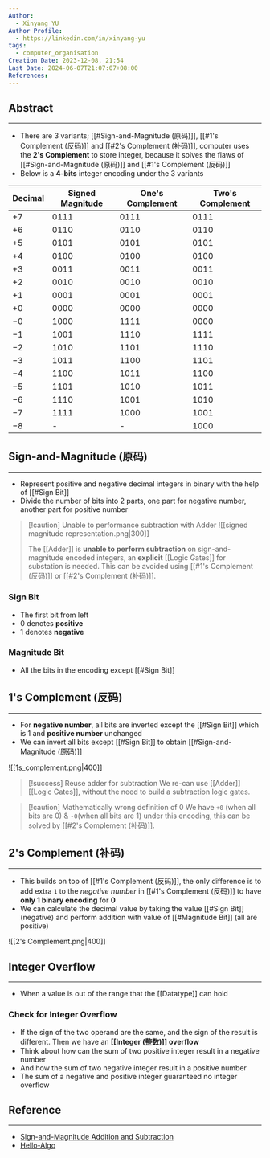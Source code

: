 ```yaml
---
Author:
  - Xinyang YU
Author Profile:
  - https://linkedin.com/in/xinyang-yu
tags:
  - computer_organisation
Creation Date: 2023-12-08, 21:54
Last Date: 2024-06-07T21:07:07+08:00
References: 
---
```

## Abstract
---
- There are 3 variants; [[#Sign-and-Magnitude (原码)]], [[#1's Complement (反码)]] and [[#2's Complement (补码)]], computer uses the **2's Complement** to store integer, because it solves the flaws of [[#Sign-and-Magnitude (原码)]] and [[#1's Complement (反码)]]
- Below is a **4-bits** integer encoding under the 3 variants


| Decimal | Signed Magnitude | One's Complement | Two's Complement |
| ------- | ---------------- | ---------------- | ---------------- |
| $+7$    | $0111$           | $0111$           | $0111$           |
| $+6$    | $0110$           | $0110$           | $0110$           |
| $+5$    | $0101$           | $0101$           | $0101$           |
| $+4$    | $0100$           | $0100$           | $0100$           |
| $+3$    | $0011$           | $0011$           | $0011$           |
| $+2$    | $0010$           | $0010$           | $0010$           |
| $+1$    | $0001$           | $0001$           | $0001$           |
| $+0$    | $0000$           | $0000$           | $0000$           |
| $-0$    | $1000$           | $1111$           | $0000$           |
| $-1$    | $1001$           | $1110$           | $1111$           |
| $-2$    | $1010$           | $1101$           | $1110$           |
| $-3$    | $1011$           | $1100$           | $1101$           |
| $-4$    | $1100$           | $1011$           | $1100$           |
| $-5$    | $1101$           | $1010$           | $1011$           |
| $-6$    | $1110$           | $1001$           | $1010$           |
| $-7$    | $1111$           | $1000$           | $1001$           |
| $-8$    | -                | -                | $1000$           |


## Sign-and-Magnitude (原码)
---
- Represent positive and negative decimal integers in binary with the help of [[#Sign Bit]]
- Divide the number of bits into 2 parts, one part for negative number, another part for positive number



>[!caution] Unable to performance subtraction with Adder
> ![[signed magnitude representation.png|300]]
> 
> The [[Adder]] is **unable to perform subtraction** on sign-and-magnitude encoded integers, an **explicit** [[Logic Gates]] for substation is needed.  This can be avoided using [[#1's Complement (反码)]] or [[#2's Complement (补码)]].


### Sign Bit
- The first bit from left
- $0$ denotes **positive** 
- $1$ denotes **negative**
### Magnitude Bit
- All the bits in the encoding except [[#Sign Bit]]

## 1's Complement (反码)
---
- For **negative number**, all bits are inverted except the [[#Sign Bit]] which is $1$ and **positive number** unchanged 
- We can invert all bits except [[#Sign Bit]] to obtain [[#Sign-and-Magnitude (原码)]]

![[1s_complement.png|400]]

>[!success] Reuse adder for subtraction
> We re-can use [[Adder]] [[Logic Gates]], without the need to build a subtraction logic gates.

>[!caution] Mathematically wrong definition of 0
> We have `+0` (when all bits are 0) & `-0`(when all bits are 1) under this encoding, this can be solved by [[#2's Complement (补码)]].
## 2's Complement (补码)
---
- This builds on top of [[#1's Complement (反码)]], the only difference is to add extra `1` to the *negative number* in [[#1's Complement (反码)]] to have **only 1 binary encoding** for **0**
- We can calculate the decimal value by taking the value [[#Sign Bit]] (negative) and perform addition with value of [[#Magnitude Bit]] (all are positive)

![[2's Complement.png|400]]

## Integer Overflow
---
- When a value is out of the range that the [[Datatype]] can hold

### Check for Integer Overflow
- If the sign of the two operand are the same, and the sign of the result is different. Then we have an **[[Integer (整数)]] overflow**
- Think about how can the sum of two positive integer result in a negative number
- And how the sum of two negative integer result in a positive number
- The sum of a negative and positive integer guaranteed no integer overflow  


## Reference 
---
- [Sign-and-Magnitude Addition and Subtraction](https://www.youtube.com/watch?v=sJXTo3EZoxM)
- [Hello-Algo](https://www.hello-algo.com/chapter_data_structure/number_encoding/#331)